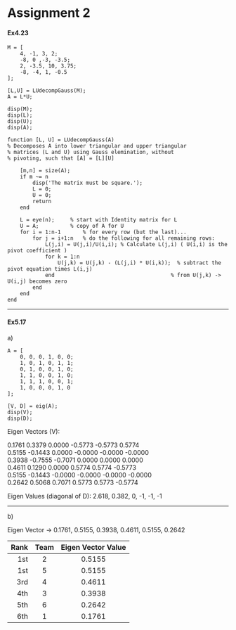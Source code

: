 # Assignment 2
#### Ex4.23
	M = [
	    4, -1, 3, 2;
	    -8, 0 ,-3, -3.5;
	    2, -3.5, 10, 3.75;
	    -8, -4, 1, -0.5
	];

	[L,U] = LUdecompGauss(M);
	A = L*U;

	disp(M);
	disp(L);
	disp(U);
	disp(A);

	function [L, U] = LUdecompGauss(A)
	% Decomposes A into lower triangular and upper triangular
	% matrices (L and U) using Gauss elemination, without
	% pivoting, such that [A] = [L][U]

	    [m,n] = size(A);
	    if m ~= n
	        disp('The matrix must be square.');
	        L = 0;
	        U = 0;
	        return
	    end

	    L = eye(n);     % start with Identity matrix for L
	    U = A;          % copy of A for U
	    for i = 1:n-1       % for every row (but the last)...
	        for j = i+1:n   % do the following for all remaining rows:
	            L(j,i) = U(j,i)/U(i,i); % Calculate L(j,i) ( U(i,i) is the pivot coefficient )
	            for k = 1:n
	                U(j,k) = U(j,k) - (L(j,i) * U(i,k));  % subtract the pivot equation times L(i,j)
	            end                                     % from U(j,k) -> U(i,j) becomes zero
	        end
	    end
	end
___
#### Ex5.17
a)

	A = [
	    0, 0, 0, 1, 0, 0;
	    1, 0, 1, 0, 1, 1;
	    0, 1, 0, 0, 1, 0;
	    1, 1, 0, 0, 1, 0;
	    1, 1, 1, 0, 0, 1;
	    1, 0, 0, 0, 1, 0
	];

	[V, D] = eig(A);
	disp(V);
	disp(D);

Eigen Vectors (V):

0.1761   0.3379   0.0000  -0.5773  -0.5773   0.5774  
0.5155  -0.1443   0.0000  -0.0000  -0.0000  -0.0000  
0.3938  -0.7555  -0.7071   0.0000   0.0000   0.0000  
0.4611   0.1290   0.0000   0.5774   0.5774  -0.5773  
0.5155  -0.1443  -0.0000  -0.0000  -0.0000  -0.0000  
0.2642   0.5068   0.7071   0.5773   0.5773  -0.5774

Eigen Values (diagonal of D): 2.618, 0.382, 0, -1, -1, -1
___
b)

Eigen Vector -> 0.1761, 0.5155, 0.3938, 0.4611, 0.5155, 0.2642

Rank | Team | Eigen Vector Value
---:  |:---: |:---:
1st  |2     |0.5155
1st  |5     |0.5155
3rd  |4     |0.4611
4th  |3     |0.3938
5th  |6     |0.2642
6th  |1     |0.1761
